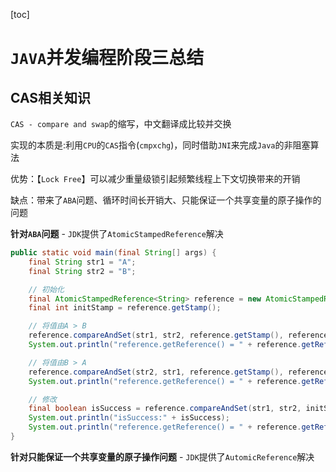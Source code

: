 [toc]

# `JAVA`并发编程阶段三总结

## CAS相关知识

`CAS - compare and swap`的缩写，中文翻译成比较并交换

实现的本质是:利用`CPU`的`CAS`指令(`cmpxchg`)，同时借助`JNI`来完成`Java`的非阻塞算法

优势：【`Lock Free`】可以减少重量级锁引起频繁线程上下文切换带来的开销

缺点：带来了`ABA`问题、循环时间长开销大、只能保证一个共享变量的原子操作的问题

**针对`ABA`问题** - `JDK`提供了`AtomicStampedReference`解决

```java
public static void main(final String[] args) {
    final String str1 = "A";
    final String str2 = "B";

    // 初始化
    final AtomicStampedReference<String> reference = new AtomicStampedReference<String>(str1, 1);
    final int initStamp = reference.getStamp();

    // 将值由A > B
    reference.compareAndSet(str1, str2, reference.getStamp(), reference.getStamp() + 1);
    System.out.println("reference.getReference() = " + reference.getReference());

    // 将值由B > A
    reference.compareAndSet(str2, str1, reference.getStamp(), reference.getStamp() + 1);
    System.out.println("reference.getReference() = " + reference.getReference());

    // 修改
    final boolean isSuccess = reference.compareAndSet(str1, str2, initStamp, reference.getStamp() + 1);
    System.out.println("isSuccess:" + isSuccess);
    System.out.println("reference.getReference() = " + reference.getReference());
}
```

**针对只能保证一个共享变量的原子操作问题** - `JDK`提供了`AutomicReference`解决



